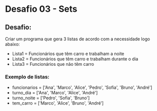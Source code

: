 # Desafio 03 - Sets

## Desafio:
Criar um programa que gera 3 listas de acordo com a necessidade logo abaixo:

- Lista1 = Funcionários que têm carro e trabalham a noite
- Lista2 = Funcionários que têm carro e trabalham durante o dia 
- Lista3 = Funcionários que não têm carro

### Exemplo de listas:
- funcionarios = ['Ana', 'Marco', 'Alice', 'Pedro', 'Sofia', 'Bruno', 'André']
- turno_dia = ['Ana', 'Marco', 'Alice', 'André']
- turno_noite = ['Pedro', 'Sofia', 'Bruno']
- tem_carro = ['Marco', 'Alice', 'Bruno', 'André']